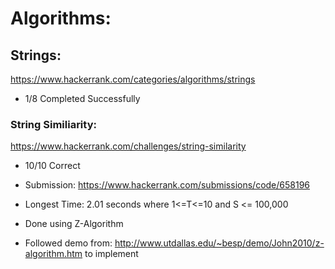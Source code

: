 # Algorithms:

## Strings:
https://www.hackerrank.com/categories/algorithms/strings

- 1/8 Completed Successfully

### String Similiarity:
https://www.hackerrank.com/challenges/string-similarity

- 10/10 Correct
- Submission: https://www.hackerrank.com/submissions/code/658196
- Longest Time: 2.01 seconds where 1<=T<=10 and S <= 100,000

- Done using Z-Algorithm
- Followed demo from: http://www.utdallas.edu/~besp/demo/John2010/z-algorithm.htm to implement